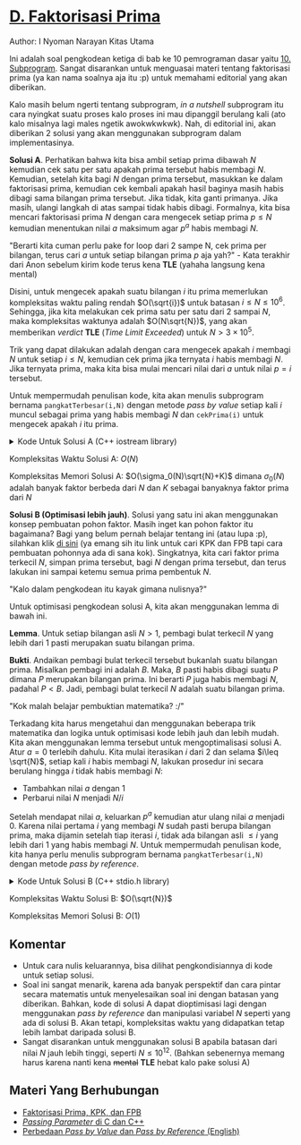 # [D. Faktorisasi Prima](https://tlx.toki.id/courses/basic/chapters/10/problems/D)

Author: I Nyoman Narayan Kitas Utama

Ini adalah soal pengkodean ketiga di bab ke 10 pemrograman dasar yaitu [10. Subprogram](https://tlx.toki.id/courses/basic/chapters/10/lessons/A). Sangat disarankan untuk menguasai materi tentang faktorisasi prima (ya kan nama soalnya aja itu :p) untuk memahami editorial yang akan diberikan.

Kalo masih belum ngerti tentang subprogram, _in a nutshell_ subprogram itu cara nyingkat suatu proses kalo proses ini mau dipanggil berulang kali (ato kalo misalnya lagi males ngetik awokwkwkwk). Nah, di editorial ini, akan diberikan 2 solusi yang akan menggunakan subprogram dalam implementasinya.

**Solusi A**. Perhatikan bahwa kita bisa ambil setiap prima dibawah $N$ kemudian cek satu per satu apakah prima tersebut habis membagi $N$. Kemudian, setelah kita bagi $N$ dengan prima tersebut, masukkan ke dalam faktorisasi prima, kemudian cek kembali apakah hasil baginya masih habis dibagi sama bilangan prima tersebut. Jika tidak, kita ganti primanya. Jika masih, ulangi langkah di atas sampai tidak habis dibagi. Formalnya, kita bisa mencari faktorisasi prima $N$ dengan cara mengecek setiap prima $p\leq N$ kemudian menentukan nilai $a$ maksimum agar $p^a$ habis membagi $N$.

"Berarti kita cuman perlu pake for loop dari 2 sampe N, cek prima per bilangan, terus cari $a$ untuk setiap bilangan prima $p$ aja yah?" - Kata terakhir dari Anon sebelum kirim kode terus kena **TLE** (yahaha langsung kena mental)

Disini, untuk mengecek apakah suatu bilangan $i$ itu prima memerlukan kompleksitas waktu paling rendah $O(\sqrt{i})$ untuk batasan $i\leq N\leq10^6$. Sehingga, jika kita melakukan cek prima satu per satu dari $2$ sampai $N$, maka kompleksitas waktunya adalah $O(N\sqrt{N})$, yang akan memberikan _verdict_ **TLE** (_Time Limit Exceeded_) untuk $N>3\times 10^5$.

Trik yang dapat dilakukan adalah dengan cara mengecek apakah $i$ membagi $N$ untuk setiap $i\leq N$, kemudian cek prima jika ternyata $i$ habis membagi $N$. Jika ternyata prima, maka kita bisa mulai mencari nilai dari $a$ untuk nilai $p=i$ tersebut.

Untuk mempermudah penulisan kode, kita akan menulis subprogram bernama `pangkatTerbesar(i,N)` dengan metode _pass by value_ setiap kali $i$ muncul sebagai prima yang habis membagi $N$ dan `cekPrima(i)` untuk mengecek apakah $i$ itu prima.

<details>
    <summary>Kode Untuk Solusi A (C++ iostream library)</summary>

```c++
#include <iostream>
#include <cmath>

using namespace std;

bool cekPrima(int k) {
  for (int i = 2; i <= sqrt(k + 1); i++) {
    if (k % i == 0) {
      return false;
    }
  }
  return true;
}

int pangkatTerbesar(long long k, long long n) {
  int a = 0;
  long long p = k;
  while (n % p == 0) {
    a++;
    p *= k;
  }
  return a;
}

int main() {
  int N, a;
  cin >> N;
  bool pertama = true;
  for (int i = 2; i <= N; i++) {
    if (N % i == 0) {
      if (cekPrima(i)) {
        a = pangkatTerbesar(i, N);
        // mengkondisikan output
        if (pertama) {
          pertama = false;
        } else {
          cout << " x ";
        }
        cout << i;
        if (a > 1) {
          cout << "^" << a;
        }
      }
    }
  }
  cout << endl;
}
```
</details>
    
Kompleksitas Waktu Solusi A: $O(N)$

Kompleksitas Memori Solusi A: $O(\sigma_0(N)\sqrt{N}+K)$ dimana $\sigma_0(N)$ adalah banyak faktor berbeda dari $N$ dan $K$ sebagai banyaknya faktor prima dari $N$

**Solusi B (Optimisasi lebih jauh)**. Solusi yang satu ini akan menggunakan konsep pembuatan pohon faktor. Masih inget kan pohon faktor itu bagaimana? Bagi yang belum pernah belajar tentang ini (atau lupa :p), silahkan klik [di sini](https://www.zenius.net/blog/kpk-fpb-dengan-pohon-faktor) (ya emang sih itu link untuk cari KPK dan FPB tapi cara pembuatan pohonnya ada di sana kok). Singkatnya, kita cari faktor prima terkecil $N$, simpan prima tersebut, bagi $N$ dengan prima tersebut, dan terus lakukan ini sampai ketemu semua prima pembentuk $N$.

"Kalo dalam pengkodean itu kayak gimana nulisnya?"

Untuk optimisasi pengkodean solusi A, kita akan menggunakan lemma di bawah ini.

**Lemma**. Untuk setiap bilangan asli $N>1$, pembagi bulat terkecil $N$ yang lebih dari $1$ pasti merupakan suatu bilangan prima.

**Bukti**. Andaikan pembagi bulat terkecil tersebut bukanlah suatu bilangan prima. Misalkan pembagi ini adalah $B$. Maka, $B$ pasti habis dibagi suatu $P$ dimana $P$ merupakan bilangan prima. Ini berarti $P$ juga habis membagi $N$, padahal $P < B$. Jadi, pembagi bulat terkecil $N$ adalah suatu bilangan prima.

"Kok malah belajar pembuktian matematika? :/"

Terkadang kita harus mengetahui dan menggunakan beberapa trik matematika dan logika untuk optimisasi kode lebih jauh dan lebih mudah. Kita akan menggunakan lemma tersebut untuk mengoptimalisasi solusi A. Atur $a=0$ terlebih dahulu. Kita mulai iterasikan $i$ dari $2$ dan selama $i\leq \sqrt{N}$, setiap kali $i$ habis membagi $N$, lakukan prosedur ini secara berulang hingga $i$ tidak habis membagi $N$:

- Tambahkan nilai $a$ dengan $1$
- Perbarui nilai $N$ menjadi $N/i$

Setelah mendapat nilai $a$, keluarkan $p^a$ kemudian atur ulang nilai $a$ menjadi $0$. Karena nilai pertama $i$ yang membagi $N$ sudah pasti berupa bilangan prima, maka dijamin setelah tiap iterasi $i$, tidak ada bilangan asli $\leq i$ yang lebih dari $1$ yang habis membagi $N$. Untuk mempermudah penulisan kode, kita hanya perlu menulis subprogram bernama `pangkatTerbesar(i,N)` dengan metode _pass by reference_.

<details>
    <summary>Kode Untuk Solusi B (C++ stdio.h library)</summary>

```c++
#include <stdio.h>
#include <cmath>

int pangkatTerbesar(long long& k, long long& n) {
  int a = 0;
  long long p = k;
  while (n % p == 0) {
    a++;
    p *= k;
  }
  p /= k;
  n /= p;
  return a;
}

int main() {
  long long N;
  int a;
  scanf("%lld", &N);
  bool pertama = true;
  for (long long i = 2; i <= sqrt(N); i++) {
    if (N % i == 0) {
      a = pangkatTerbesar(i, N);
      // mengkondisikan output
      if (pertama) {
        pertama = false;
      } else {
        printf(" x ");
      }
      printf("%lld", i);
      if (a > 1) {
        printf("^%lld", a);
      }
    }
  }
  // jika nilai N akhir bukan 1, berarti N akhir itu faktor prima N awal
  if (N > 1) {
    if (!pertama) {
      printf(" x ");
    }
    printf("%lld", N);
  }
  printf("\n");
}
```
</details>

Kompleksitas Waktu Solusi B: $O(\sqrt{N})$

Kompleksitas Memori Solusi B: $O(1)$

## Komentar
    
- Untuk cara nulis keluarannya, bisa dilihat pengkondisiannya di kode untuk setiap solusi. 
- Soal ini sangat menarik, karena ada banyak perspektif dan cara pintar secara matematis untuk menyelesaikan soal ini dengan batasan yang diberikan. Bahkan, kode di solusi A dapat dioptimisasi lagi dengan menggunakan _pass by reference_ dan manipulasi variabel $N$ seperti yang ada di solusi B. Akan tetapi, kompleksitas waktu yang didapatkan tetap lebih lambat daripada solusi B.
- Sangat disarankan untuk menggunakan solusi B apabila batasan dari nilai $N$ jauh lebih tinggi, seperti $N\leq 10^{12}$. (Bahkan sebenernya memang harus karena nanti kena ~~mental~~ **TLE** hebat kalo pake solusi A) 

## Materi Yang Berhubungan
    
- [Faktorisasi Prima, KPK, dan FPB](https://www.kompas.com/skola/read/2023/03/14/153000569/cara-mencari-faktorisasi-prima-kpk-dan-fpb?page=all)
- [_Passing Parameter_ di C dan C++](https://socs.binus.ac.id/2018/12/05/passing-parameter/)
- [Perbedaan _Pass by Value_ dan _Pass by Reference_ (English)](https://www.geeksforgeeks.org/difference-between-call-by-value-and-call-by-reference/)

